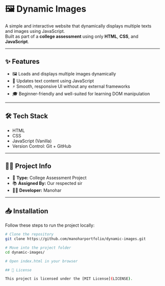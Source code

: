 # 🖼️ Dynamic Images

A simple and interactive website that dynamically displays multiple texts and images using JavaScript.  
Built as part of a **college assessment** using only **HTML**, **CSS**, and **JavaScript**.

---

## ✨ Features

- 🖼️ Loads and displays multiple images dynamically
- 📝 Updates text content using JavaScript
- ⚡ Smooth, responsive UI without any external frameworks
- 🎓 Beginner-friendly and well-suited for learning DOM manipulation

---

## 🛠️ Tech Stack

- HTML
- CSS
- JavaScript (Vanilla)
- Version Control: Git + GitHub

---

## 🧑‍🏫 Project Info

- 🔖 **Type:** College Assessment Project  
- 📚 **Assigned By:** Our respected sir  
- 👩‍💻 **Developer:** Manohar

---

## 📥 Installation

Follow these steps to run the project locally:

```bash
# Clone the repository
git clone https://github.com/manoharportfolio/dynamic-images.git

# Move into the project folder
cd dynamic-images/

# Open index.html in your browser

## 📄 License

This project is licensed under the [MIT License](LICENSE).
